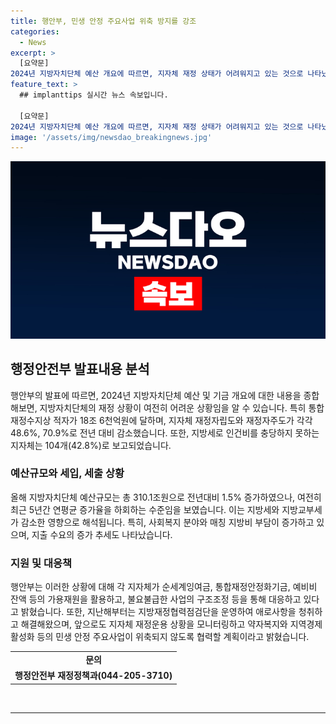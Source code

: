 ```yaml
---
title: 행안부, 민생 안정 주요사업 위축 방지를 강조
categories:
  - News
excerpt: >
  [요약문]
2024년 지방자치단체 예산 개요에 따르면, 지자체 재정 상태가 어려워지고 있는 것으로 나타났다. 지방세 및 지방교부세가 감소한 반면, 사회복지 분야 및 매칭 지방비 부담은 증가하고 있어 지자체 재정이 위축되지 않도록 적극 대응이 필요하다. 현재 지자체는 가용재원을 활용하고 불요불급한 사업을 구조조정하여 대응하고 있으며, 행정안전부는 애로사항을 청취하고 지속 모니터링하여 협력할 계획이다. (문의 : 행정안전부 재정정책과 044-205-3710)
feature_text: >
  ## implanttips 실시간 뉴스 속보입니다.

  [요약문]
2024년 지방자치단체 예산 개요에 따르면, 지자체 재정 상태가 어려워지고 있는 것으로 나타났다. 지방세 및 지방교부세가 감소한 반면, 사회복지 분야 및 매칭 지방비 부담은 증가하고 있어 지자체 재정이 위축되지 않도록 적극 대응이 필요하다. 현재 지자체는 가용재원을 활용하고 불요불급한 사업을 구조조정하여 대응하고 있으며, 행정안전부는 애로사항을 청취하고 지속 모니터링하여 협력할 계획이다. (문의 : 행정안전부 재정정책과 044-205-3710)
image: '/assets/img/newsdao_breakingnews.jpg'
---
```


<p><img src="/assets/img/newsdao_breakingnews.jpg" alt="implanttips 속보" /></p>

<h2 data-ke-size="size26">행정안전부 발표내용 분석</h2>

<p data-ke-size="size16">행안부의 발표에 따르면, 2024년 지방자치단체 예산 및 기금 개요에 대한 내용을 종합해보면, 지방자치단체의 재정 상황이 여전히 어려운 상황임을 알 수 있습니다. 특히 통합재정수지상 적자가 18조 6천억원에 달하며, 지자체 재정자립도와 재정자주도가 각각 48.6%, 70.9%로 전년 대비 감소했습니다. 또한, 지방세로 인건비를 충당하지 못하는 지자체는 104개(42.8%)로 보고되었습니다.</p>

<h3 data-ke-size="size24">예산규모와 세입, 세출 상황</h3>

<p data-ke-size="size16">올해 지방자치단체 예산규모는 총 310.1조원으로 전년대비 1.5% 증가하였으나, 여전히 최근 5년간 연평균 증가율을 하회하는 수준임을 보였습니다. 이는 지방세와 지방교부세가 감소한 영향으로 해석됩니다. 특히, 사회복지 분야와 매칭 지방비 부담이 증가하고 있으며, 지출 수요의 증가 추세도 나타났습니다.</p>

<h3 data-ke-size="size24">지원 및 대응책</h3>

<p data-ke-size="size16">행안부는 이러한 상황에 대해 각 지자체가 순세계잉여금, 통합재정안정화기금, 예비비 잔액 등의 가용재원을 활용하고, 불요불급한 사업의 구조조정 등을 통해 대응하고 있다고 밝혔습니다. 또한, 지난해부터는 지방재정협력점검단을 운영하여 애로사항을 청취하고 해결해왔으며, 앞으로도 지자체 재정운용 상황을 모니터링하고 약자복지와 지역경제 활성화 등의 민생 안정 주요사업이 위축되지 않도록 협력할 계획이라고 밝혔습니다.</p>

<table>
    <tbody>
        <tr>
            <td style="text-align: center; height: 17px;"><b>문의</b></td>
        </tr>
        <tr>
            <td style="text-align: center; height: 17px;"><b>행정안전부 재정정책과(044-205-3710)</b></td>
        </tr>
    </tbody>
</table>

<p data-ke-size="size16">&nbsp;</p>

<hr>

<p data-ke-size="size16">&nbsp;</p>

